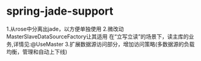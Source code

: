 # spring-jade-support
1.从rose中分离出jade，以方便单独使用
2.微改动MasterSlaveDataSourceFactory让其适用
  在“立写立读”的场景下，读主库的业务,详情见:@UseMaster
3.扩展数据源访问部分，增加访问策略(多数据源的负载均衡，管理和自动上下线)
